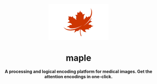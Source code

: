 <div align="center">

<img src="logo.jpg" alt="drawing" width="200"/>
       
# maple

**A processing and logical encoding platform for medical images. Get the attention encodings in one-click.**

</div>
